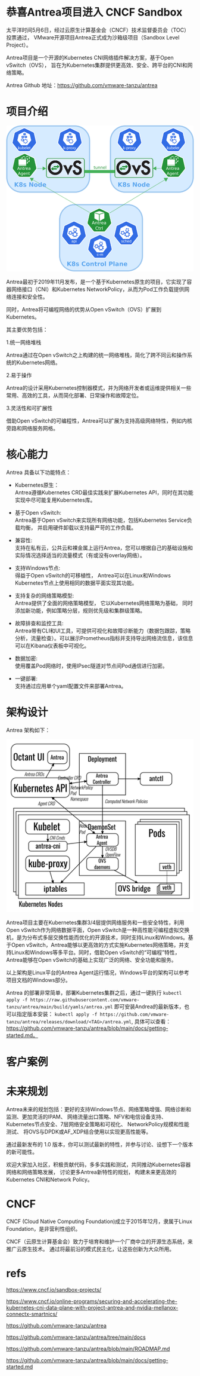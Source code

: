 
# 恭喜Antrea项目进入 CNCF Sandbox

太平洋时间5月6日，经过云原生计算基金会（CNCF）技术监督委员会（TOC）投票通过， VMware开源项目Antrea正式成为沙箱级项目（Sandbox Level Project）。

Antrea项目是一个开源的Kubernetes CNI网络插件解决方案，基于Open vSwitch（OVS）， 旨在为Kubernetes集群提供更高效、安全、跨平台的CNI和网络策略。

Antrea Github 地址：https://github.com/vmware-tanzu/antrea

# 项目介绍

![Antrea Overview](img/antrea_overview.svg.png)


Antrea最初于2019年11月发布，是一个基于Kubernetes原生的项目，它实现了容器网络接口（CNI）和Kubernetes NetworkPolicy，从而为Pod工作负载提供网络连接和安全性。

同时，Antrea将可编程网络的优势从Open vSwitch（OVS）扩展到Kubernetes。

其主要优势包括：

1.统一网络堆栈

Antrea通过在Open vSwitch之上构建的统一网络堆栈，简化了跨不同云和操作系统的Kubernetes网络。

2.易于操作

Antrea的设计采用Kubernetes控制器模式，并为网络开发者或运维提供相关一些常用、高效的工具，从而简化部署、日常操作和故障定位。

3.灵活性和可扩展性

借助Open vSwitch的可编程性，Antrea可以扩展为支持高级网络特性，例如内核旁路和网络服务网格。

# 核心能力


Antrea 具备以下功能特点：

- Kubernetes原生：    
Antrea遵循Kubernetes CRD最佳实践来扩展Kubernetes API，同时在其功能实现中尽可能复用Kubernetes库。

- 基于Open vSwitch:    
Antrea基于Open vSwitch来实现所有网络功能，包括Kubernetes Service负载均衡， 并启用硬件卸载以支持最严苛的工作负载。

- 兼容性:    
支持在私有云，公共云和裸金属上运行Antrea，您可以根据自己的基础设施和实际情况选择适当的流量模式（有或没有overlay网络）。

- 支持Windows节点:    
得益于Open vSwitch的可移植性， Antrea可以在Linux和Windows Kubernetes节点上使用相同的数据平面实现其功能。

- 支持复杂的网络策略模型:    
Antrea提供了全面的网络策略模型， 它以Kubernetes网络策略为基础， 同时添加新功能，例如策略分层，规则优先级和集群级策略。

- 故障排查和监控工具:    
Antrea带有CLI和UI工具，可提供可视化和故障诊断能力（数据包跟踪，策略分析，流量检查）。可以展示Prometheus指标并支持导出网络流信息，该信息可以在Kibana仪表板中可视化。

- 数据加密:    
使用覆盖Pod网络时，使用IPsec隧道对节点间Pod通信进行加密。

- 一键部署:    
支持通过应用单个yaml配置文件来部署Antrea。


# 架构设计


Antrea 架构如下：

![antrea architecture](img/arch.svg.png)

Antrea项目主要在Kubernetes集群3/4层提供网络服务和一些安全特性，利用Open vSwitch作为网络数据平面，Open vSwitch是一种高性能可编程虚拟交换机，是为分布式多层交换性能而优化的开源技术，同时支持Linux和Windows。基于Open vSwitch，Antrea能够以更高效的方式实施Kubernetes网络策略，并支持Linux和Windows等多平台。同时，借助Open vSwitch的“可编程”特性， Antrea能够在Open vSwitch的基础上实现广泛的网络、安全功能和服务。

以上架构是Linux平台的Antrea Agent运行情况，Windows平台的架构可以参考项目文档的Windows部分。

Antrea 的部署非常简单，部署Kubernetes集群之后，通过一键执行
`kubectl apply -f https://raw.githubusercontent.com/vmware-tanzu/antrea/main/build/yamls/antrea.yml`
即可安装Andrea的最新版本，也可以指定版本安装：
`kubectl apply -f https://github.com/vmware-tanzu/antrea/releases/download/<TAG>/antrea.yml`,
具体可以查看：https://github.com/vmware-tanzu/antrea/blob/main/docs/getting-started.md。

# 客户案例





# 未来规划

Antrea未来的规划包括：更好的支持Windows节点、网络策略增强、网络诊断和监测、更加灵活的IPAM、 
网络流量出口策略、NFV和电信设备支持、Kubernetes节点安全、7层网络安全策略和可视化、
NetworkPolicy规模和性能测试、 将OVS与DPDK或AF_XDP结合使用以实现更高性能等。

通过最新发布的 1.0 版本，你可以测试最新的特性，并参与讨论、设想下一个版本的新可能性。

欢迎大家加入社区，积极贡献代码，多多实践和测试，共同推动Kubernetes容器网络和网络策略发展，
讨论更多Antrea新特性的规划， 构建未来更高效的Kubernetes CNI和Network Policy。


# CNCF

CNCF (Cloud Native Computing Foundation)成立于2015年12月，隶属于Linux Foundation，是非营利性组织。

CNCF（云原生计算基金会）致力于培育和维护一个厂商中立的开源生态系统，来推广云原生技术。
通过将最前沿的模式民主化，让这些创新为大众所用。


# refs

https://www.cncf.io/sandbox-projects/

https://www.cncf.io/online-programs/securing-and-accelerating-the-kubernetes-cni-data-plane-with-project-antrea-and-nvidia-mellanox-connectx-smartnics/

https://github.com/vmware-tanzu/antrea

https://github.com/vmware-tanzu/antrea/tree/main/docs

https://github.com/vmware-tanzu/antrea/blob/main/ROADMAP.md

https://github.com/vmware-tanzu/antrea/blob/main/docs/getting-started.md
